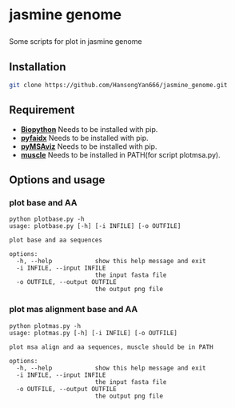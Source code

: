 # <p name="h1">jasmine genome</p> 
Some scripts for plot in jasmine genome

## <a name="C1">Installation </a>
```sh
git clone https://github.com/HansongYan666/jasmine_genome.git
```


## <a name="C2">Requirement</a>
- [**Biopython**](https://github.com/biopython/biopython) Needs to be installed with pip.
- [**pyfaidx**](https://github.com/mdshw5/pyfaidx.git) Needs to be installed with pip.
- [**pyMSAviz**](https://github.com/moshi4/pyMSAviz/) Needs to be installed with pip.
- [**muscle**](https://github.com/rcedgar/muscle.git) Needs to be installed in PATH(for script plotmsa.py).


## <a name="C3">Options and usage</a>

### plot base and AA

```shell
python plotbase.py -h 
usage: plotbase.py [-h] [-i INFILE] [-o OUTFILE]

plot base and aa sequences

options:
  -h, --help            show this help message and exit
  -i INFILE, --input INFILE
                        the input fasta file
  -o OUTFILE, --output OUTFILE
                        the output png file
```


### plot mas alignment base and AA

```shell
python plotmas.py -h  
usage: plotmas.py [-h] [-i INFILE] [-o OUTFILE]

plot msa align and aa sequences, muscle should be in PATH

options:
  -h, --help            show this help message and exit
  -i INFILE, --input INFILE
                        the input fasta file
  -o OUTFILE, --output OUTFILE
                        the output png file
```


